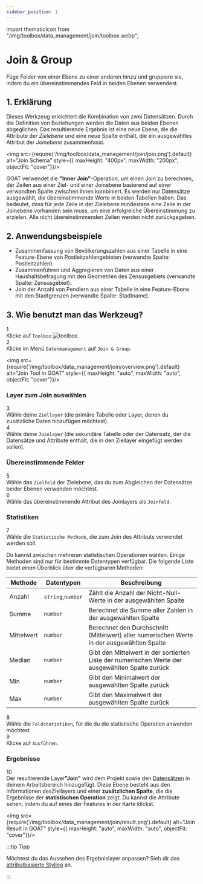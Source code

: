 ```yaml
---
sidebar_position: 1
---
```


import thematicIcon from "/img/toolbox/data_management/join/toolbox.webp";


# Join & Group

Füge Felder von einer Ebene zu einer anderen hinzu und gruppiere sie, indem du ein übereinstimmendes Feld in beiden Ebenen verwendest.

## 1. Erklärung

Dieses Werkzeug erleichtert die Kombination von zwei Datensätzen. Durch die Definition von Beziehungen werden die Daten aus beiden Ebenen abgeglichen. Das resultierende Ergebnis ist eine neue Ebene, die die Attribute der *Zielebene* und eine neue Spalte enthält, die ein ausgewähltes Attribut der *Joinebene* zusammenfasst.

<div style={{ display: 'flex', flexDirection: 'column', alignItems: 'center' }}>

  <img src={require('/img/toolbox/data_management/join/join.png').default} alt="Join Schema" style={{ maxHeight: "400px", maxWidth: "200px", objectFit: "cover"}}/>

</div> 

GOAT verwendet die **"Inner Join"**-Operation, um einen Join zu berechnen, der Zeilen aus einer Ziel- und einer Joinebene basierend auf einer verwandten Spalte zwischen ihnen kombiniert. Es werden nur Datensätze ausgewählt, die übereinstimmende Werte in beiden Tabellen haben. Das bedeutet, dass für jede Zeile in der Zielebene mindestens eine Zeile in der Joinebene vorhanden sein muss, um eine erfolgreiche Übereinstimmung zu erzielen. Alle nicht übereinstimmenden Zeilen werden nicht zurückgegeben.

## 2. Anwendungsbeispiele

- Zusammenfassung von Bevölkerungszahlen aus einer Tabelle in eine Feature-Ebene von Postleitzahlengebieten (verwandte Spalte: Postleitzahlen).
- Zusammenführen und Aggregieren von Daten aus einer Haushaltsbefragung mit den Geometrien des Zensusgebiets (verwandte Spalte: Zensusgebiet).
- Join der Anzahl von Pendlern aus einer Tabelle in eine Feature-Ebene mit den Stadtgrenzen (verwandte Spalte: Stadtname).

## 3. Wie benutzt man das Werkzeug?

<div class="step">
  <div class="step-number">1</div>
  <div class="content">Klicke auf <code>Toolbox</code> <img src={thematicIcon} alt="toolbox" style={{width: "25px"}}/>. </div>
</div>

<div class="step">
  <div class="step-number">2</div>
  <div class="content">Klicke im Menü <code>Datenmanagement</code> auf <code>Join & Group</code>.</div>
</div>

<div style={{ display: 'flex', flexDirection: 'column', alignItems: 'center' }}>

  <img src={require('/img/toolbox/data_management/join/overview.png').default} alt="Join Tool in GOAT" style={{ maxHeight: "auto", maxWidth: "auto", objectFit: "cover"}}/>

</div> 

<p> </p>

### Layer zum Join auswählen

<div class="step">
  <div class="step-number">3</div>
  <div class="content">Wähle deine <code>Ziellayer</code> (die primäre Tabelle oder Layer, denen du zusätzliche Daten hinzufügen möchtest). </div>
</div>

<div class="step">
  <div class="step-number">4</div>
  <div class="content">Wähle deine <code>Joinlayer</code> (die sekundäre Tabelle oder der Datensatz, der die Datensätze und Attribute enthält, die in den Ziellayer eingefügt werden sollen). </div>
</div>

### Übereinstimmende Felder

<div class="step">
  <div class="step-number">5</div>
  <div class="content">Wähle das <code>Zielfeld</code> der Zielebene, das du zum Abgleichen der Datensätze beider Ebenen verwenden möchtest.</div>
</div>

<div class="step">
  <div class="step-number">6</div>
  <div class="content">Wähle das übereinstimmende Attribut des Joinlayers als <code>Joinfeld</code>. </div>
</div>

### Statistiken

<div class="step">
  <div class="step-number">7</div>
  <div class="content">Wähle die <code>Statistische Methode</code>, die zum Join des Attributs verwendet werden soll. </div>
</div>

Du kannst zwischen mehreren statistischen Operationen wählen. Einige Methoden sind nur für bestimmte Datentypen verfügbar. Die folgende Liste bietet einen Überblick über die verfügbaren Methoden:

| Methode | Datentypen | Beschreibung |
| -------|------| ------------|
| Anzahl | `string`,`number`    | Zählt die Anzahl der Nicht-Null-Werte in der ausgewählten Spalte|
| Summe  | `number`   | Berechnet die Summe aller Zahlen in der ausgewählten Spalte|
| Mittelwert | `number`   | Berechnet den Durchschnitt (Mittelwert) aller numerischen Werte in der ausgewählten Spalte|
| Median | `number`   | Gibt den Mittelwert in der sortierten Liste der numerischen Werte der ausgewählten Spalte zurück|
| Min    | `number`   | Gibt den Minimalwert der ausgewählten Spalte zurück|
| Max    | `number`   | Gibt den Maximalwert der ausgewählten Spalte zurück|

<div class="step">
  <div class="step-number">8</div>
  <div class="content">Wähle die <code>Feldstatistiken</code>, für die du die statistische Operation anwenden möchtest.</div>
</div>

<div class="step">
  <div class="step-number">9</div>
  <div class="content">Klicke auf <code>Ausführen</code>.</div>
</div>

### Ergebnisse

<div class="step">
  <div class="step-number">10</div>
  <div class="content">Der resultierende Layer<b>"Join"</b> wird dem Projekt sowie den <a href="../../workspace/datasets">Datensätzen</a> in deinem Arbeitsbereich hinzugefügt. Diese Ebene besteht aus den Informationen desZiellayers und einer <b>zusätzlichen Spalte</b>, die die Ergebnisse der <b>statistischen Operation</b> zeigt. Du kannst die Attribute sehen, indem du auf eines der Features in der Karte klickst.</div>
</div>

<div style={{ display: 'flex', flexDirection: 'column', alignItems: 'center' }}>

  <img src={require('/img/toolbox/data_management/join/result.png').default} alt="Join Result in GOAT" style={{ maxHeight: "auto", maxWidth: "auto", objectFit: "cover"}}/>

</div> 

:::tip Tipp

Möchtest du das Aussehen des Ergebnislayer anpassen? Sieh dir das [attributbasierte Styling](../../map/layer_style/attribute_based_styling.md) an.

:::

